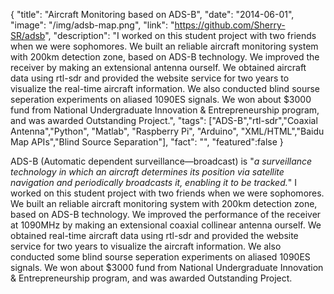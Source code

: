 {
  "title": "Aircraft Monitoring based on ADS-B",
  "date": "2014-06-01",
  "image": "/img/adsb-map.png",
  "link": "https://github.com/Sherry-SR/adsb",
  "description": "I worked on this student project with two friends when we were sophomores. We built an reliable aircraft monitoring system with 200km detection zone, based on ADS-B technology. We improved the receiver by making an extensional antenna ourself. We obtained aircraft data using rtl-sdr and provided the website service for two years to visualize the real-time aircraft information. We also conducted blind sourse seperation experiments on aliased 1090ES signals. We won about $3000 fund from National Undergraduate Innovation & Entrepreneurship program, and was awarded Outstanding Project.",
  "tags": ["ADS-B","rtl-sdr","Coaxial Antenna","Python", "Matlab", "Raspberry Pi", "Arduino", "XML/HTML","Baidu Map APIs","Blind Source Separation"],
  "fact": "",
  "featured":false
}

ADS-B (Automatic dependent surveillance—broadcast) is "<em>a surveillance technology in which an aircraft determines its position via satellite navigation and periodically broadcasts it, enabling it to be tracked.</em>" I worked on this student project with two friends when we were sophomores. We built an reliable aircraft monitoring system with 200km detection zone, based on ADS-B technology. We improved the performance of the receiver at 1090MHz by making an extensional coaxial collinear antenna ourself. We obtained real-time aircraft data using rtl-sdr and provided the website service for two years to visualize the aircraft information. We also conducted some blind sourse seperation experiments on aliased 1090ES signals. We won about $3000 fund from National Undergraduate Innovation & Entrepreneurship program, and was awarded Outstanding Project.
